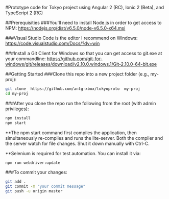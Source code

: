 #Prototype code for Tokyo project using Angular 2 (RC), Ionic 2 (Beta), and TypeScript 2 (RC)

##Prerequisities
###You'll need to install Node.js in order to get access to NPM:
https://nodejs.org/dist/v6.5.0/node-v6.5.0-x64.msi

###Visual Studio Code is the editor I recommend on Windows:
https://code.visualstudio.com/Docs/?dv=win

###Install a Git Client for Windows so that you can get access to git.exe at your commandline:
https://github.com/git-for-windows/git/releases/download/v2.10.0.windows.1/Git-2.10.0-64-bit.exe

##Getting Started
###Clone this repo into a new project folder (e.g., my-proj):
```bash
git clone  https://github.com/antg-xbox/tokyoproto  my-proj
cd my-proj
```

###After you clone the repo run the following from the root (with admin privileges):
```bash
npm install
npm start
```

**The npm start command first compiles the application, then simultaneously re-compiles and runs the lite-server. Both the compiler and the server watch for file changes.
Shut it down manually with Ctrl-C.

**Selenium is required for test automation. You can install it via:
```bash
npm run webdriver:update
```

###To commit your changes:
```bash
git add .
git commit -m "your commit message"
git push -u origin master
```
